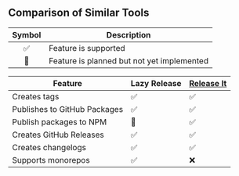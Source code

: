 ## Comparison of Similar Tools

| Symbol | Description                                |
| :----: | ------------------------------------------ |
|   ✅   | Feature is supported                       |
|   🚧   | Feature is planned but not yet implemented |

| Feature                      | Lazy Release | [Release It](https://github.com/release-it/release-it) |
| ---------------------------- | ------------ | ------------------------------------------------------ |
| Creates tags                 | ✅           | ✅                                                     |
| Publishes to GitHub Packages | ✅           | ✅                                                     |
| Publish packages to NPM      | 🚧           | ✅                                                     |
| Creates GitHub Releases      | ✅           | ✅                                                     |
| Creates changelogs           | ✅           | ✅                                                     |
| Supports monorepos           | ✅           | ❌                                                     |
